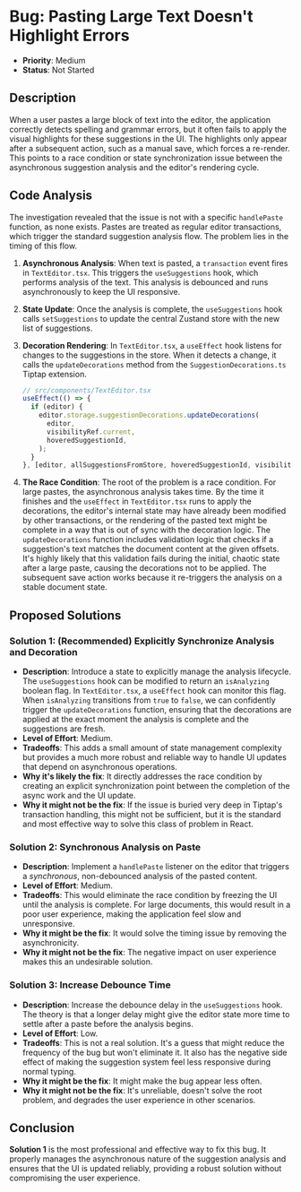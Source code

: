 # Bug: Pasting Large Text Doesn't Highlight Errors

- **Priority**: Medium
- **Status**: Not Started

## Description

When a user pastes a large block of text into the editor, the application correctly detects spelling and grammar errors, but it often fails to apply the visual highlights for these suggestions in the UI. The highlights only appear after a subsequent action, such as a manual save, which forces a re-render. This points to a race condition or state synchronization issue between the asynchronous suggestion analysis and the editor's rendering cycle.

## Code Analysis

The investigation revealed that the issue is not with a specific `handlePaste` function, as none exists. Pastes are treated as regular editor transactions, which trigger the standard suggestion analysis flow. The problem lies in the timing of this flow.

1.  **Asynchronous Analysis**: When text is pasted, a `transaction` event fires in `TextEditor.tsx`. This triggers the `useSuggestions` hook, which performs analysis of the text. This analysis is debounced and runs asynchronously to keep the UI responsive.

2.  **State Update**: Once the analysis is complete, the `useSuggestions` hook calls `setSuggestions` to update the central Zustand store with the new list of suggestions.

3.  **Decoration Rendering**: In `TextEditor.tsx`, a `useEffect` hook listens for changes to the suggestions in the store. When it detects a change, it calls the `updateDecorations` method from the `SuggestionDecorations.ts` Tiptap extension.

    ```typescript
    // src/components/TextEditor.tsx
    useEffect(() => {
      if (editor) {
        editor.storage.suggestionDecorations.updateDecorations(
          editor,
          visibilityRef.current,
          hoveredSuggestionId,
        );
      }
    }, [editor, allSuggestionsFromStore, hoveredSuggestionId, visibility]);
    ```

4.  **The Race Condition**: The root of the problem is a race condition. For large pastes, the asynchronous analysis takes time. By the time it finishes and the `useEffect` in `TextEditor.tsx` runs to apply the decorations, the editor's internal state may have already been modified by other transactions, or the rendering of the pasted text might be complete in a way that is out of sync with the decoration logic. The `updateDecorations` function includes validation logic that checks if a suggestion's text matches the document content at the given offsets. It's highly likely that this validation fails during the initial, chaotic state after a large paste, causing the decorations not to be applied. The subsequent save action works because it re-triggers the analysis on a stable document state.

## Proposed Solutions

### Solution 1: (Recommended) Explicitly Synchronize Analysis and Decoration

- **Description**: Introduce a state to explicitly manage the analysis lifecycle. The `useSuggestions` hook can be modified to return an `isAnalyzing` boolean flag. In `TextEditor.tsx`, a `useEffect` hook can monitor this flag. When `isAnalyzing` transitions from `true` to `false`, we can confidently trigger the `updateDecorations` function, ensuring that the decorations are applied at the exact moment the analysis is complete and the suggestions are fresh.
- **Level of Effort**: Medium.
- **Tradeoffs**: This adds a small amount of state management complexity but provides a much more robust and reliable way to handle UI updates that depend on asynchronous operations.
- **Why it's likely the fix**: It directly addresses the race condition by creating an explicit synchronization point between the completion of the async work and the UI update.
- **Why it might not be the fix**: If the issue is buried very deep in Tiptap's transaction handling, this might not be sufficient, but it is the standard and most effective way to solve this class of problem in React.

### Solution 2: Synchronous Analysis on Paste

- **Description**: Implement a `handlePaste` listener on the editor that triggers a *synchronous*, non-debounced analysis of the pasted content.
- **Level of Effort**: Medium.
- **Tradeoffs**: This would eliminate the race condition by freezing the UI until the analysis is complete. For large documents, this would result in a poor user experience, making the application feel slow and unresponsive.
- **Why it might be the fix**: It would solve the timing issue by removing the asynchronicity.
- **Why it might not be the fix**: The negative impact on user experience makes this an undesirable solution.

### Solution 3: Increase Debounce Time

- **Description**: Increase the debounce delay in the `useSuggestions` hook. The theory is that a longer delay might give the editor state more time to settle after a paste before the analysis begins.
- **Level of Effort**: Low.
- **Tradeoffs**: This is not a real solution. It's a guess that might reduce the frequency of the bug but won't eliminate it. It also has the negative side effect of making the suggestion system feel less responsive during normal typing.
- **Why it might be the fix**: It might make the bug appear less often.
- **Why it might not be the fix**: It's unreliable, doesn't solve the root problem, and degrades the user experience in other scenarios.

## Conclusion

**Solution 1** is the most professional and effective way to fix this bug. It properly manages the asynchronous nature of the suggestion analysis and ensures that the UI is updated reliably, providing a robust solution without compromising the user experience. 
